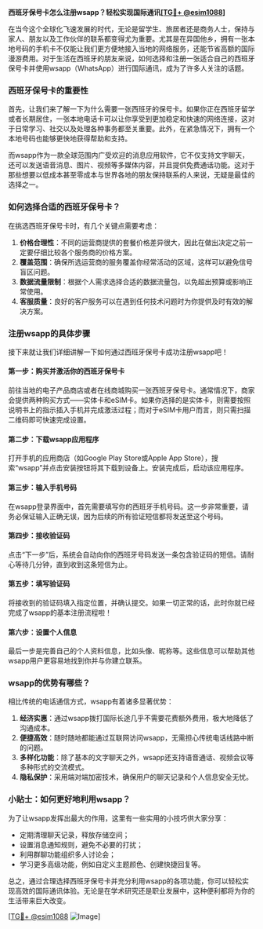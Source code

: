 **西班牙保号卡怎么注册wsapp？轻松实现国际通讯[[TG💪+ @esim1088](https://t.me/s/esim1088)]**

在当今这个全球化飞速发展的时代，无论是留学生、旅居者还是商务人士，保持与家人、朋友以及工作伙伴的联系都变得尤为重要。尤其是在异国他乡，拥有一张本地号码的手机卡不仅能让我们更方便地接入当地的网络服务，还能节省高额的国际漫游费用。对于生活在西班牙的朋友来说，如何选择和注册一张适合自己的西班牙保号卡并使用wsapp（WhatsApp）进行国际通讯，成为了许多人关注的话题。

### 西班牙保号卡的重要性

首先，让我们来了解一下为什么需要一张西班牙的保号卡。如果你正在西班牙留学或者长期居住，一张本地电话卡可以让你享受到更加稳定和快速的网络连接，这对于日常学习、社交以及处理各种事务都至关重要。此外，在紧急情况下，拥有一个本地号码也能够更快地获得帮助和支持。

而wsapp作为一款全球范围内广受欢迎的消息应用软件，它不仅支持文字聊天，还可以发送语音消息、图片、视频等多媒体内容，并且提供免费通话功能。这对于那些想要以低成本甚至零成本与世界各地的朋友保持联系的人来说，无疑是最佳的选择之一。

### 如何选择合适的西班牙保号卡？

在挑选西班牙保号卡时，有几个关键点需要考虑：

1. **价格合理性**：不同的运营商提供的套餐价格差异很大，因此在做出决定之前一定要仔细比较各个服务商的价格方案。
2. **覆盖范围**：确保所选运营商的服务覆盖你经常活动的区域，这样可以避免信号盲区问题。
3. **数据流量限制**：根据个人需求选择合适的数据流量包，以免超出预算或影响正常使用。
4. **客服质量**：良好的客户服务可以在遇到任何技术问题时为你提供及时有效的解决方案。

### 注册wsapp的具体步骤

接下来就让我们详细讲解一下如何通过西班牙保号卡成功注册wsapp吧！

#### 第一步：购买并激活你的西班牙保号卡
前往当地的电子产品商店或者在线商城购买一张西班牙保号卡。通常情况下，商家会提供两种购买方式——实体卡和eSIM卡。如果你选择的是实体卡，则需要按照说明书上的指示插入手机并完成激活过程；而对于eSIM卡用户而言，则只需扫描二维码即可快速完成设置。

#### 第二步：下载wsapp应用程序
打开手机的应用商店（如Google Play Store或Apple App Store），搜索“wsapp”并点击安装按钮将其下载到设备上。安装完成后，启动该应用程序。

#### 第三步：输入手机号码
在wsapp登录界面中，首先需要填写你的西班牙手机号码。这一步非常重要，请务必保证输入正确无误，因为后续的所有验证短信都将发送至这个号码。

#### 第四步：接收验证码
点击“下一步”后，系统会自动向你的西班牙号码发送一条包含验证码的短信。请耐心等待几分钟，直到收到这条短信为止。

#### 第五步：填写验证码
将接收到的验证码填入指定位置，并确认提交。如果一切正常的话，此时你就已经完成了wsapp的基本注册流程啦！

#### 第六步：设置个人信息
最后一步是完善自己的个人资料信息，比如头像、昵称等。这些信息可以帮助其他wsapp用户更容易地找到你并与你建立联系。

### wsapp的优势有哪些？

相比传统的电话通信方式，wsapp有着诸多显著优势：

1. **经济实惠**：通过wsapp拨打国际长途几乎不需要花费额外费用，极大地降低了沟通成本。
2. **便捷高效**：随时随地都能通过互联网访问wsapp，无需担心传统电话线路中断的问题。
3. **多样化功能**：除了基本的文字聊天之外，wsapp还支持语音通话、视频会议等多种形式的交流模式。
4. **隐私保护**：采用端对端加密技术，确保用户的聊天记录和个人信息安全无忧。

### 小贴士：如何更好地利用wsapp？

为了让wsapp发挥出最大的作用，这里有一些实用的小技巧供大家分享：

- 定期清理聊天记录，释放存储空间；
- 设置消息通知规则，避免不必要的打扰；
- 利用群聊功能组织多人讨论会；
- 学习更多高级功能，例如自定义主题颜色、创建快捷回复等。

总之，通过合理选择西班牙保号卡并充分利用wsapp的各项功能，你可以轻松实现高效的国际通讯体验。无论是在学术研究还是职业发展中，这种便利都将为你的生活带来巨大改变。

[[TG💪+ @esim1088](https://t.me/s/esim1088) ![Image](https://i.postimg.cc/4NQfJmqS/Snipaste-2025-05-13-00-14-12.png)]